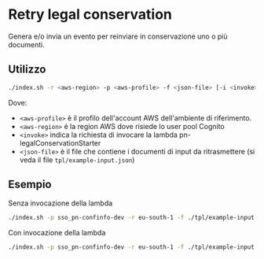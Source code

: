 # Retry legal conservation

Genera e/o invia un evento per reinviare in conservazione uno o più documenti.

## Utilizzo

```bash
./index.sh -r <aws-region> -p <aws-profile> -f <json-file> [-i <invoke>]
```
Dove:
- `<aws-profile>` è il profilo dell'account AWS dell'ambiente di riferimento.
- `<aws-region>` é la region AWS dove risiede lo user pool Cognito
- `<invoke>` indica la richiesta di invocare la lambda pn-legalConservationStarter
- `<json-file>` è il file che contiene i documenti di input da ritrasmettere (si veda il file `tpl/example-input.json`)

## Esempio

Senza invocazione della lambda
```bash
./index.sh -p sso_pn-confinfo-dev -r eu-south-1 -f ./tpl/example-input.json
```

Con invocazione della lambda
```bash
./index.sh -p sso_pn-confinfo-dev -r eu-south-1 -f ./tpl/example-input.json -i
```
